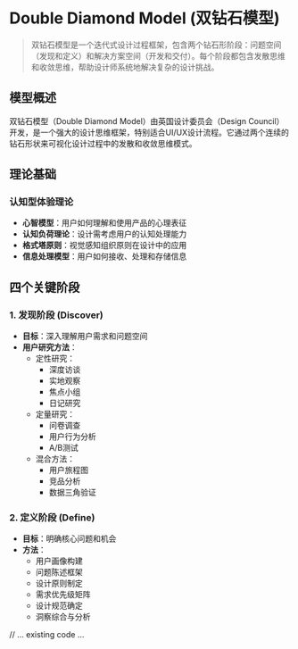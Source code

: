 # Double Diamond Model (双钻石模型)

> 双钻石模型是一个迭代式设计过程框架，包含两个钻石形阶段：问题空间（发现和定义）和解决方案空间（开发和交付）。每个阶段都包含发散思维和收敛思维，帮助设计师系统地解决复杂的设计挑战。

## 模型概述

双钻石模型（Double Diamond Model）由英国设计委员会（Design Council）开发，是一个强大的设计思维框架，特别适合UI/UX设计流程。它通过两个连续的钻石形状来可视化设计过程中的发散和收敛思维模式。

## 理论基础

### 认知型体验理论
- **心智模型**：用户如何理解和使用产品的心理表征
- **认知负荷理论**：设计需考虑用户的认知处理能力
- **格式塔原则**：视觉感知组织原则在设计中的应用
- **信息处理模型**：用户如何接收、处理和存储信息

## 四个关键阶段

### 1. 发现阶段 (Discover)
- **目标**：深入理解用户需求和问题空间
- **用户研究方法**：
  - 定性研究：
    - 深度访谈
    - 实地观察
    - 焦点小组
    - 日记研究
  - 定量研究：
    - 问卷调查
    - 用户行为分析
    - A/B测试
  - 混合方法：
    - 用户旅程图
    - 竞品分析
    - 数据三角验证

### 2. 定义阶段 (Define)
- **目标**：明确核心问题和机会
- **方法**：
  - 用户画像构建
  - 问题陈述框架
  - 设计原则制定
  - 需求优先级矩阵
  - 设计规范确定
  - 洞察综合与分析

// ... existing code ...